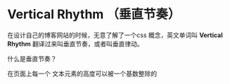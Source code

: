 #  Vertical Rhythm （垂直节奏）



在设计自己的博客网站的时候，无意了解了一个css 概念，英文单词叫 **Vertical Rhythm** 翻译过来叫垂直节奏，或者叫垂直律动。

什么是垂直节奏？

在页面上每一个 文本元素的高度可以被一个基数整除的